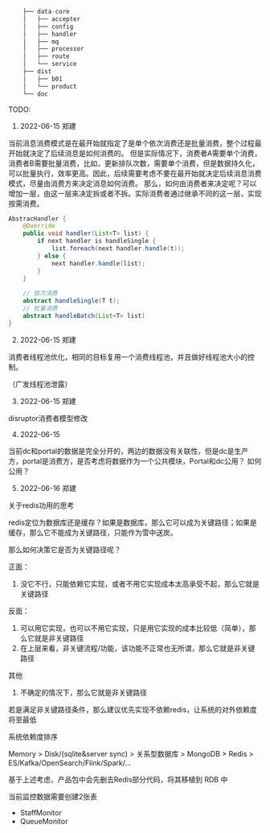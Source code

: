 ```java
    ├── data-core
    │   ├── accepter
    │   ├── config
    │   ├── handler
    │   ├── mq
    │   ├── processor
    │   ├── route
    │   └── service
    ├── dist
    │   ├── b01
    │   └── product
    └── doc
```


TODO:
1. 2022-06-15 郑建

当前消息消费模式是在最开始就指定了是单个依次消费还是批量消费，整个过程最开始就决定了后续消息是如何消费的。
但是实际情况下，消费者A需要单个消费，消费者B需要批量消费，比如，更新排队次数，需要单个消费，但是数据持久化，
可以批量执行，效率更高。因此，后续需要考虑不要在最开始就决定后续消息消费模式，尽量由消费方来决定消息如何消费。
那么，如何由消费者来决定呢？可以增加一层，由这一层来决定拆或者不拆。实际消费者通过继承不同的这一层，实现按需消费。

```java
AbstracHandler {
    @Override
    public void handler(List<T> list) {
        if next handler is handleSingle {
            list.foreach(next handler.handle(t));
        } else {
            next handler.handle(list);
        }
    }
    
    // 依次消费
    abstract handleSingle(T t);
    // 批量消费
    abstract handleBatch(List<T> list)
}
```

2. 2022-06-15 郑建

消费者线程池优化，相同的目标复用一个消费线程池，并且做好线程池大小的控制。

（广发线程池泄露）


3. 2022-06-15 郑建

disruptor消费者模型修改 


4. 2022-06-15

当前dc和portal的数据是完全分开的，两边的数据没有关联性，但是dc是生产方，portal是消费方，是否考虑将数据作为一个公共模块，Portal和dc公用？
如何公用？

5. 2022-06-16 郑建

关于redis功用的思考

redis定位为数据库还是缓存？如果是数据库，那么它可以成为关键路径；如果是缓存，那么它不能成为关键路径，只能作为雪中送炭。

那么如何决策它是否为关键路径呢？

正面：
1. 没它不行，只能依赖它实现，或者不用它实现成本太高承受不起，那么它就是关键路径

反面：
1. 可以用它实现，也可以不用它实现，只是用它实现的成本比较低（简单），那么它就是非关键路径
2. 在上层来看，非关键流程/功能，该功能不正常也无所谓，那么它就是非关键路径

其他
1. 不确定的情况下，那么它就是非关键路径


若是满足非关键路径条件，那么建议优先实现不依赖redis，让系统的对外依赖度将至最低

系统依赖度排序

Memory > Disk/(sqlite&server sync) > 关系型数据库 > MongoDB > Redis > ES/Kafka/OpenSearch/Flink/Spark/...

基于上述考虑，产品包中会先删去Redis部分代码，将其移植到 RDB 中

当前监控数据需要创建2张表

- StaffMonitor
- QueueMonitor

